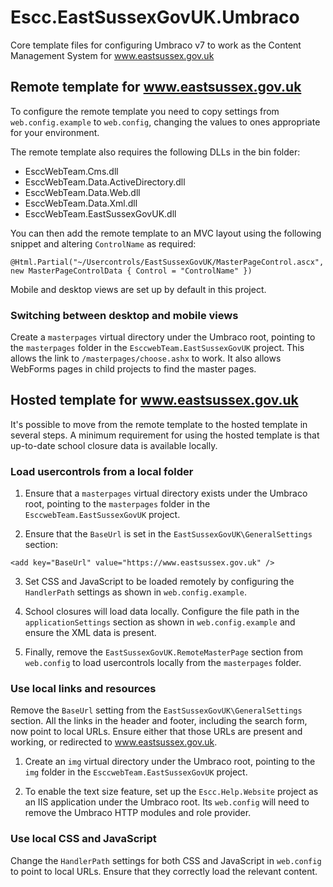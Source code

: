 Escc.EastSussexGovUK.Umbraco
============================

Core template files for configuring Umbraco v7 to work as the Content Management System for www.eastsussex.gov.uk

Remote template for www.eastsussex.gov.uk
-----------------------------------------

To configure the remote template you need to copy settings from `web.config.example` to `web.config`, changing the
values to ones appropriate for your environment. 

The remote template also requires the following DLLs in the bin folder:

* EsccWebTeam.Cms.dll
* EsccWebTeam.Data.ActiveDirectory.dll
* EsccWebTeam.Data.Web.dll
* EsccWebTeam.Data.Xml.dll
* EsccWebTeam.EastSussexGovUK.dll

You can then add the remote template to an MVC layout using the following snippet and altering `ControlName` as required:

```
@Html.Partial("~/Usercontrols/EastSussexGovUK/MasterPageControl.ascx", new MasterPageControlData { Control = "ControlName" })
```

Mobile and desktop views are set up by default in this project.

### Switching between desktop and mobile views

Create a `masterpages` virtual directory under the Umbraco root, pointing to the `masterpages` folder in the `EsccwebTeam.EastSussexGovUK` project. This allows the link to `/masterpages/choose.ashx` to work. It also allows WebForms pages in child projects to find the master pages.

Hosted template for www.eastsussex.gov.uk
-----------------------------------------

It's possible to move from the remote template to the hosted template in several steps. A minimum requirement for using the hosted template is that up-to-date school closure data is available locally. 

### Load usercontrols from a local folder

1. Ensure that a `masterpages` virtual directory exists under the Umbraco root, pointing to the `masterpages` folder in the `EsccwebTeam.EastSussexGovUK` project. 

2. Ensure that the `BaseUrl` is set in the `EastSussexGovUK\GeneralSettings` section:
```
<add key="BaseUrl" value="https://www.eastsussex.gov.uk" />
```
 
3. Set CSS and JavaScript to be loaded remotely by configuring the `HandlerPath` settings as shown in `web.config.example`.

4. School closures will load data locally. Configure the file path in the `applicationSettings` section as shown in `web.config.example` and ensure the XML data is present.

5. Finally, remove the `EastSussexGovUK.RemoteMasterPage` section from `web.config` to load usercontrols locally from the `masterpages` folder.


### Use local links and resources

Remove the `BaseUrl` setting from the `EastSussexGovUK\GeneralSettings` section. All the links in the header and footer, including the search form, now point to local URLs. Ensure either that those URLs are present and working, or redirected to www.eastsussex.gov.uk.
 
1. Create an `img` virtual directory under the Umbraco root, pointing to the `img` folder in the `EsccwebTeam.EastSussexGovUK` project.

2. To enable the text size feature, set up the `Escc.Help.Website` project as an IIS application under the Umbraco root. Its `web.config` will need to remove the Umbraco HTTP modules and role provider.

### Use local CSS and JavaScript

Change the `HandlerPath` settings for both CSS and JavaScript in `web.config` to point to local URLs. Ensure that they correctly load the relevant content.